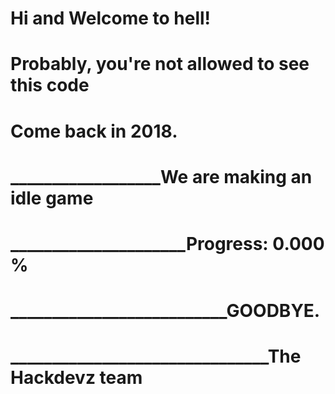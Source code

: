 # Hi and Welcome to hell!
# Probably, you're not allowed to see this code
# Come back in 2018.



# __________________We are making an idle game
# _____________________Progress:   0.000 %

# __________________________GOODBYE.
# _______________________________The Hackdevz team


